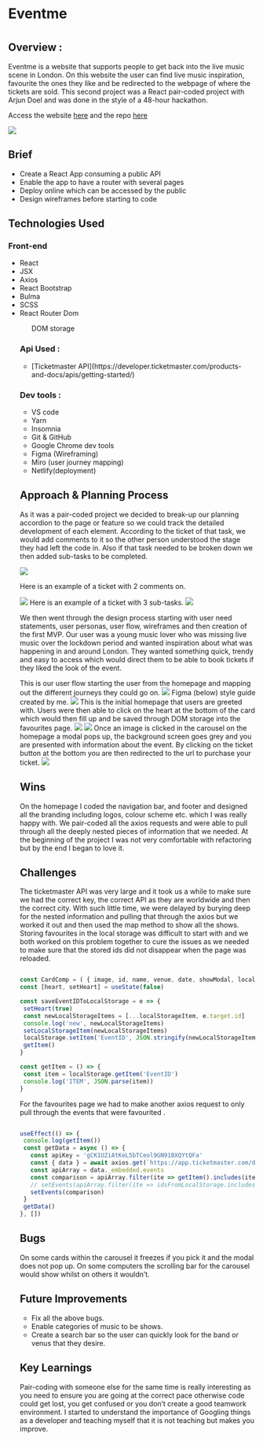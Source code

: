 <h1> Eventme <h1>

<h2>Overview : </h2>

Eventme is a website that supports people to get back into the live music scene in London. On this website the user can find live music inspiration, favourite the ones they like and be redirected to the webpage of where the tickets are sold. This second project was a React pair-coded project with Arjun Doel and was done in the style of a 48-hour hackathon. 

Access the website [here](https://event-me.netlify.app/) and the repo [here](https://github.com/CNMABC/event-finder)

![](ezgif.com-gif-maker%20(1).gif)

<h2> Brief </h2>
<ul>
<li>Create a React App consuming a public API</li>
<li>Enable the app to have a router with several pages</li>
<li>Deploy online which can be accessed by the public  </li>
<li>Design wireframes before starting to code </li>
</ul>
  
<h2>Technologies Used </h2>
<h3> Front-end</h3>
<ul>
<li>React</li>
<li>JSX</li>
<li>Axios</li>
<li>React Bootstrap</li>
<li>Bulma</li>
<li>SCSS</li>
<li>React Router Dom </li> 
<ul>DOM storage</li>
</ul>
<h3>Api Used :  </h3>
<ul>
<li>[Ticketmaster API](https://developer.ticketmaster.com/products-and-docs/apis/getting-started/) </li>

  </ul>


<h3>Dev tools : </h3>
<ul>
<li>VS code</li>
<li>Yarn</li>
<li>Insomnia</li>
<li>Git & GitHub</li>
<li> Google Chrome dev tools</li>
<li>Figma (Wireframing)</li>
<li>Miro (user journey mapping)</li>
<li>Netlify(deployment)</li>
</ul>

<h2>Approach & Planning Process</h2>
As it was a pair-coded project we decided to break-up our planning accordion to the page or feature so we could track the detailed development of each element. According to the ticket of that task, we would add comments to it so the other person understood the stage they had left the code in. Also if that task needed to be broken down we then added sub-tasks to be completed. 

![](images/asana-pic-1.png)

Here is an example of a ticket with 2 comments on.

![](images/asana-pic-2.png)
Here is an example of a ticket with 3 sub-tasks.
![](images/asana-pic-3.png)

We then went through the design process starting with user need statements, user personas, user flow, wireframes and then creation of the first MVP. Our user was a young music lover who was missing live music over the lockdown period and wanted inspiration about what was happening in and around London. They wanted something quick, trendy and easy to access which would direct them to be able to book tickets if they liked the look of the event. 

This is our user flow starting the user from the homepage and mapping out the different journeys they could go on. 
![](images/miro-1.png)
Figma (below) style guide created by me.
![](images/figma-1.png)
This is the initial homepage that users are greeted with. Users were then able to click on the heart at the bottom of the card which would then fill up and be saved through DOM storage into the favourites page. 
![](images/figma-2.png)
![](images/figma-3.png)
Once an image is clicked in the carousel on the homepage a modal pops up, the background screen goes grey and you are presented with information about the event. By clicking on the ticket button at the bottom you are then redirected to the url to purchase your ticket. 
![](images/figma-4.png)
  
<h2>Wins</h2> 

On the homepage I coded the navigation bar, and footer and designed all the branding including logos, colour scheme etc. which I was really happy with. We pair-coded all the axios requests and were able to pull through all the deeply nested pieces of information that we needed.  At the beginning of the project I was not very comfortable with refactoring but by the end I began to love it. 

 <h2>Challenges</h2>

The ticketmaster API was very large and it took us a while to make sure we had the correct key, the correct API as they are worldwide and then the correct city. With such little time, we were delayed by burying deep for the nested information and pulling that through the axios but we worked it out and then used the map method to show all the shows. Storing favourites in the local storage was difficult to start with and we both worked on this problem together to cure the issues as we needed to make sure that the stored ids did not disappear when the page was reloaded. 

  ``` javascript
  
  const CardComp = ( { image, id, name, venue, date, showModal, localStorageItem, setLocalStorageItem } ) => {
 const [heart, setHeart] = useState(false)
 
 const saveEventIDToLocalStorage = e => {
   setHeart(true)
   const newLocalStorageItems = [...localStorageItem, e.target.id]
   console.log('new', newLocalStorageItems)
   setLocalStorageItem(newLocalStorageItems)
   localStorage.setItem('EventID', JSON.stringify(newLocalStorageItems))
   getItem()
 }
 
 const getItem = () => {
   const item = localStorage.getItem('EventID')
   console.log('ITEM', JSON.parse(item))
 }

  ```
For the favourites page we had to make another axios request to only pull through the events that were favourited .

  ``` javascript
  
  useEffect(() => {
   console.log(getItem())
   const getData = async () => {
     const apiKey = 'gCK1UZiAtKeL5bTCeol9GN91BXQYtQFa'
     const { data } = await axios.get(`https://app.ticketmaster.com/discovery/v2/events.json?classificationName=music&countryCode=GB&apikey=${apiKey}`)
     const apiArray = data._embedded.events
     const comparison = apiArray.filter(ite => getItem().includes(ite.id))
     // setEvents(apiArray.filter(ite => idsFromLocalStorage.includes(ite.id)))
     setEvents(comparison)
   }
   getData()
 }, [])

  
  ```
  
 <h2>Bugs</h2> 
  
On some cards within the carousel it freezes if you pick it and the modal does not pop up. On some computers the scrolling bar for the carousel would show whilst on others it wouldn’t. 

<h2>Future Improvements</h2> 
<ul>
<li> Fix all the above bugs.</li>
<li>Enable categories of music to be shows.</li>
<li> Create a search bar so the user can quickly look for the band or venus that they desire.</li> 
</ul>

<h2>Key Learnings</h2> 

Pair-coding with someone else for the same time is really interesting as you need to ensure you are going at the correct pace otherwise code could get lost, you get confused or you don’t create a good teamwork environment. I started to understand the importance of Googling things as a developer and teaching myself that it is not teaching but makes you improve. 

  
  
